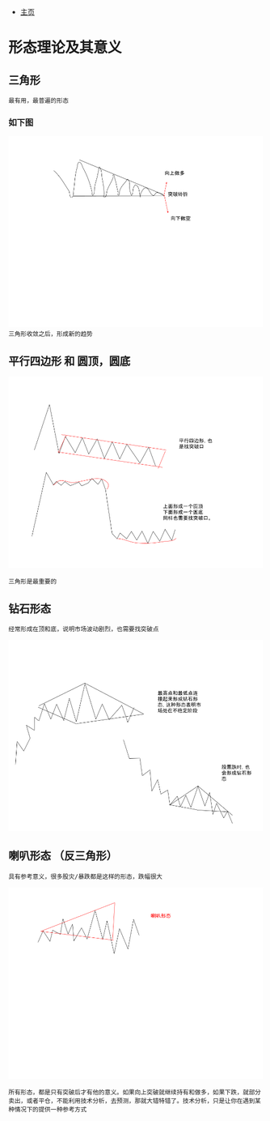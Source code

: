 
- [主页](../README.md)

 # 形态理论及其意义

 ## 三角形
 `最有用，最普遍的形态`

 ### 如下图
![Image](../assets/img/三角形.png)
`三角形收敛之后，形成新的趋势`

## 平行四边形 和 圆顶，圆底

![Image](../assets/img/平行四边形以及圆顶和圆底.png)

`三角形是最重要的`

## 钻石形态
`经常形成在顶和底，说明市场波动剧烈，也需要找突破点`

![Image](../assets/img/钻石形态.png)

## 喇叭形态 （反三角形）
`具有参考意义，很多股灾/暴跌都是这样的形态，跌幅很大`

![Image](../assets/img/喇叭形态.png)


`所有形态，都是只有突破后才有他的意义。如果向上突破就继续持有和做多，如果下跌，就部分卖出，或者平仓，不能利用技术分析，去预测，那就大错特错了。技术分析，只是让你在遇到某种情况下的提供一种参考方式`